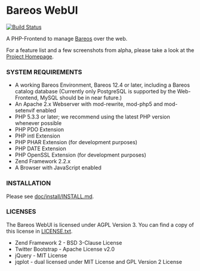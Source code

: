 Bareos WebUI
============

[![Build Status](https://travis-ci.org/bareos/bareos-webui.png?branch=master)](https://travis-ci.org/bareos/bareos-webui)

A PHP-Frontend to manage [Bareos](http://www.bareos.org/) over the web.

For a feature list and a few screenshots from alpha, please take a look 
at the [Project Homepage](http://bareos.github.io/bareos-webui/index.html).

### SYSTEM REQUIREMENTS

* A working Bareos Environment, Bareos 12.4 or later, including a Bareos catalog database (Currently only PostgreSQL is supported by the Web-Frontend, MySQL should be in near future.)
* An Apache 2.x Webserver with mod-rewrite, mod-php5 and mod-setenvif enabled
* PHP 5.3.3 or later; we recommend using the latest PHP version whenever possible
* PHP PDO Extension
* PHP intl Extension
* PHP PHAR Extension (for development purposes)
* PHP DATE Extension
* PHP OpenSSL Extension (for development purposes)
* Zend Framework 2.2.x
* A Browser with JavaScript enabled

### INSTALLATION

Please see [doc/install/INSTALL.md](doc/install/INSTALL.md).

### LICENSES

The Bareos WebUI is licensed under AGPL Version 3. 
You can find a copy of this license in [LICENSE.txt](LICENSE.txt).

* Zend Framework 2 - BSD 3-Clause License
* Twitter Bootstrap - Apache License v2.0
* jQuery - MIT License
* jqplot - dual licensed under MIT License and GPL Version 2 License
